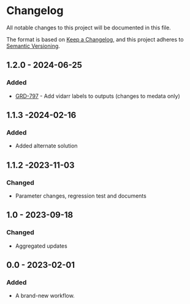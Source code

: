 # Changelog
All notable changes to this project will be documented in this file.

The format is based on [Keep a Changelog](https://keepachangelog.com/en/1.0.0/),
and this project adheres to [Semantic Versioning](https://semver.org/spec/v2.0.0.html).

## 1.2.0 - 2024-06-25
### Added
- [GRD-797](https://jira.oicr.on.ca/browse/GRD-797) - Add vidarr labels to outputs (changes to medata only)

## 1.1.3 -2024-02-16
### Added
- Added alternate solution

## 1.1.2 -2023-11-03
### Changed
- Parameter changes, regression test and documents

## 1.0 - 2023-09-18
### Changed
- Aggregated updates

## 0.0 - 2023-02-01
### Added
- A brand-new workflow.
